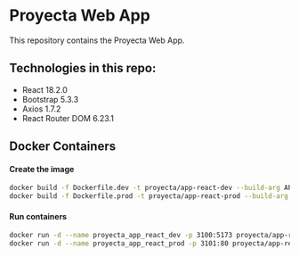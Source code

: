# Proyecta Web App
This repository contains the Proyecta Web App.

## Technologies in this repo:
* React 18.2.0
* Bootstrap 5.3.3
* Axios 1.7.2
* React Router DOM 6.23.1

## Docker Containers
#### Create the image
```sh
docker build -f Dockerfile.dev -t proyecta/app-react-dev --build-arg API_URL=http://localhost:5100 .
docker build -f Dockerfile.prod -t proyecta/app-react-prod --build-arg API_URL=http://localhost:5100 .
```

#### Run containers
```sh
docker run -d --name proyecta_app_react_dev -p 3100:5173 proyecta/app-react-dev
docker run -d --name proyecta_app_react_prod -p 3101:80 proyecta/app-react-prod
```